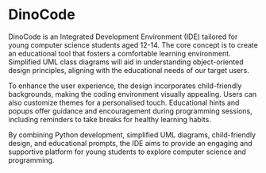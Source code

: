 # DinoCode
DinoCode is an Integrated Development Environment (IDE) tailored for young computer science students aged 12-14. The core concept is to create an educational tool that fosters a comfortable learning environment. Simplified UML class diagrams will aid in understanding object-oriented design principles, aligning with the educational needs of our target users. 

To enhance the user experience, the design incorporates child-friendly backgrounds, making the coding environment visually appealing. Users can also customize themes for a personalised touch. Educational hints and popups offer guidance and encouragement during programming sessions, including reminders to take breaks for healthy learning habits. 

By combining Python development, simplified UML diagrams, child-friendly design, and educational prompts, the IDE aims to provide an engaging and supportive platform for young students to explore computer science and programming. 
